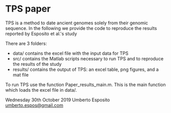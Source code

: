 # TPS paper
TPS is a method to date ancient genomes solely from their genomic sequence.
In the following we provide the code to reproduce the results reported by Esposito et al.'s study

There are 3 folders:
  - data/ contains the excel file with the input data for TPS
  - src/ contains the Matlab scripts necessary to run TPS and to reproduce the results of the study
  - results/ contains the output of TPS: an excel table, png figures, and a mat file
  
  To run TPS use the function Paper_results_main.m. This is the main function which loads the excel file in data/.
  
  Wednesday 30th October 2019
  Umberto Esposito
  umberto.espos@gmail.com
